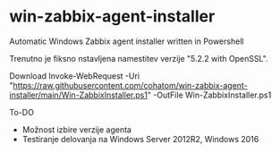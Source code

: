 # win-zabbix-agent-installer
Automatic Windows Zabbix agent installer written in Powershell

Trenutno je fiksno nstavljena namestitev verzije "5.2.2 with OpenSSL".

Download
Invoke-WebRequest -Uri "https://raw.githubusercontent.com/cohatom/win-zabbix-agent-installer/main/Win-ZabbixInstaller.ps1" -OutFile Win-ZabbixInstaller.ps1

To-DO
- Možnost izbire verzije agenta
- Testiranje delovanja na Windows Server 2012R2, Windows 2016